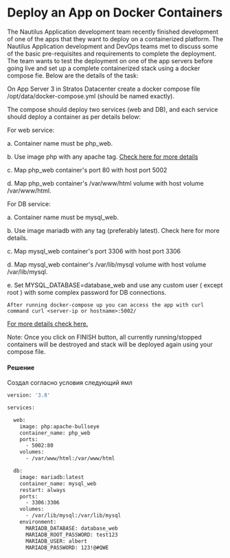 # Deploy an App on Docker Containers

The Nautilus Application development team recently finished development of one of the apps that they want to deploy on a containerized platform. The Nautilus Application development and DevOps teams met to discuss some of the basic pre-requisites and requirements to complete the deployment. The team wants to test the deployment on one of the app servers before going live and set up a complete containerized stack using a docker compose fie. Below are the details of the task:


On App Server 3 in Stratos Datacenter create a docker compose file /opt/data/docker-compose.yml (should be named exactly).

The compose should deploy two services (web and DB), and each service should deploy a container as per details below:

For web service:

a. Container name must be php_web.

b. Use image php with any apache tag. [Check here for more details](https://hub.docker.com/_/php?tab=tags/)

c. Map php_web container's port 80 with host port 5002

d. Map php_web container's /var/www/html volume with host volume /var/www/html.

For DB service:

a. Container name must be mysql_web.

b. Use image mariadb with any tag (preferably latest). Check here for more details.

c. Map mysql_web container's port 3306 with host port 3306

d. Map mysql_web container's /var/lib/mysql volume with host volume /var/lib/mysql.

e. Set MYSQL_DATABASE=database_web and use any custom user ( except root ) with some complex password for DB connections.

    After running docker-compose up you can access the app with curl command curl <server-ip or hostname>:5002/

[For more details check here.](https://hub.docker.com/_/mariadb?tab=tags/)

Note: Once you click on FINISH button, all currently running/stopped containers will be destroyed and stack will be deployed again using your compose file.





#### Решение

Создал согласно условия следующий ямл

```bash
version: '3.8'

services:

  web:
    image: php:apache-bullseye
    container_name: php_web
    ports:
      - 5002:80
    volumes:
      - /var/www/html:/var/www/html

  db:
    image: mariadb:latest
    container_name: mysql_web
    restart: always
    ports:
      - 3306:3306
    volumes:
      - /var/lib/mysql:/var/lib/mysql
    environment:
      MARIADB_DATABASE: database_web
      MARIADB_ROOT_PASSWORD: test123
      MARIADB_USER: albert
      MARIADB_PASSWORD: 123!@#QWE
```

